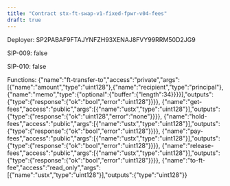 ```yaml
---
title: "Contract stx-ft-swap-v1-fixed-fpwr-v04-fees"
draft: true
---
```

Deployer: SP2PABAF9FTAJYNFZH93XENAJ8FVY99RRM50D2JG9

SIP-009: false

SIP-010: false

Functions:
{"name":"ft-transfer-to","access":"private","args":[{"name":"amount","type":"uint128"},{"name":"recipient","type":"principal"},{"name":"memo","type":{"optional":{"buffer":{"length":34}}}}],"outputs":{"type":{"response":{"ok":"bool","error":"uint128"}}}}, {"name":"get-fees","access":"public","args":[{"name":"ustx","type":"uint128"}],"outputs":{"type":{"response":{"ok":"uint128","error":"none"}}}}, {"name":"hold-fees","access":"public","args":[{"name":"ustx","type":"uint128"}],"outputs":{"type":{"response":{"ok":"bool","error":"uint128"}}}}, {"name":"pay-fees","access":"public","args":[{"name":"ustx","type":"uint128"}],"outputs":{"type":{"response":{"ok":"bool","error":"uint128"}}}}, {"name":"release-fees","access":"public","args":[{"name":"ustx","type":"uint128"}],"outputs":{"type":{"response":{"ok":"bool","error":"uint128"}}}}, {"name":"to-ft-fee","access":"read_only","args":[{"name":"ustx","type":"uint128"}],"outputs":{"type":"uint128"}}
